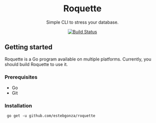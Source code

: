 



<div align="center">
<h1>Roquette</h1>
<p>Simple CLI to stress your database.</p>
<a href="https://travis-ci.org/estebgonza/roquette" title="Roquette build">
  <img src="https://travis-ci.org/estebgonza/Roquette.svg?branch=master" alt="Build Status"/>
</a>
</div>

## Getting started
Roquette is a Go program available on multiple platforms. Currently, you should build Roquette to use it.

### Prerequisites
- Go
- Git

### Installation
`` go get -u github.com/estebgonza/roquette``
